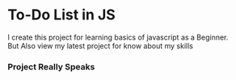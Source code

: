<h1>To-Do List in JS</h1>
<p>
  I create this project for learning basics of javascript as a Beginner. 
  <br>
  But Also view my latest project for know about my skills
</p>
<h3>Project Really Speaks</h3>
